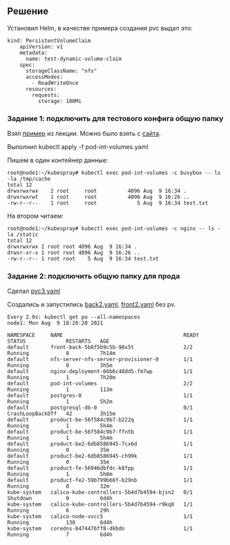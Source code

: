 ## Решение
Установил Helm, в качестве примера создания pvc выдал это:
```
kind: PersistentVolumeClaim
    apiVersion: v1
    metadata:
      name: test-dynamic-volume-claim
    spec:
      storageClassName: "nfs"
      accessModes:
        - ReadWriteOnce
      resources:
        requests:
          storage: 100Mi
```
### Задание 1: подключить для тестового конфига общую папку
Взял [пример](https://github.com/loshkarevev/Homeworks/blob/main/13.2%20%D1%80%D0%B0%D0%B7%D0%B4%D0%B5%D0%BB%D1%8B%20%D0%B8%20%D0%BC%D0%BE%D0%BD%D1%82%D0%B8%D1%80%D0%BE%D0%B2%D0%B0%D0%BD%D0%B8%D0%B5/pod-int-volumes.yaml) из лекции. Можно было взять с [сайта](https://kubernetes.io/docs/tasks/access-application-cluster/communicate-containers-same-pod-shared-volume/).

Выполнил kubectl apply -f pod-int-volumes.yaml

Пишем в один контейнер данные:
```
root@node1:~/kubespray# kubectl exec pod-int-volumes -c busybox -- ls -la /tmp/cache
total 12
drwxrwxrwx    2 root     root          4096 Aug  9 16:34 .
drwxrwxrwt    1 root     root          4096 Aug  9 16:26 ..
-rw-r--r--    1 root     root             5 Aug  9 16:34 test.txt
```
На втором читаем:
```
root@node1:~/kubespray# kubectl exec pod-int-volumes -c nginx -- ls -la /static
total 12
drwxrwxrwx 2 root root 4096 Aug  9 16:34 .
drwxr-xr-x 1 root root 4096 Aug  9 16:26 ..
-rw-r--r-- 1 root root    5 Aug  9 16:34 test.txt
```
### Задание 2: подключить общую папку для прода
Сделал [pvс3.yaml](https://github.com/loshkarevev/Homeworks/blob/main/13.2%20%D1%80%D0%B0%D0%B7%D0%B4%D0%B5%D0%BB%D1%8B%20%D0%B8%20%D0%BC%D0%BE%D0%BD%D1%82%D0%B8%D1%80%D0%BE%D0%B2%D0%B0%D0%BD%D0%B8%D0%B5/pvc3.yaml)

Создались и запустились [back2.yaml](https://github.com/loshkarevev/Homeworks/blob/main/13.2%20%D1%80%D0%B0%D0%B7%D0%B4%D0%B5%D0%BB%D1%8B%20%D0%B8%20%D0%BC%D0%BE%D0%BD%D1%82%D0%B8%D1%80%D0%BE%D0%B2%D0%B0%D0%BD%D0%B8%D0%B5/back2.yaml), [front2.yaml](https://github.com/loshkarevev/Homeworks/blob/main/13.2%20%D1%80%D0%B0%D0%B7%D0%B4%D0%B5%D0%BB%D1%8B%20%D0%B8%20%D0%BC%D0%BE%D0%BD%D1%82%D0%B8%D1%80%D0%BE%D0%B2%D0%B0%D0%BD%D0%B8%D0%B5/front2.yaml) без pv.
```
Every 2.0s: kubectl get po --all-namespaces                                                                                   node1: Mon Aug  9 18:20:20 2021

NAMESPACE     NAME                                       READY   STATUS             RESTARTS   AGE
default       front-back-5b8f5b9c5b-98x5t                2/2     Running            8          7h14m
default       nfs-server-nfs-server-provisioner-0        1/1     Running            0          3h5m
default       nginx-deployment-66b6c48dd5-fm7wp          1/1     Running            1          7h20m
default       pod-int-volumes                            2/2     Running            1          113m
default       postgres-0                                 1/1     Running            1          5h2m
default       postgresql-db-0                            0/1     CrashLoopBackOff   42         3h15m
default       product-be-56f584c9b7-b222q                1/1     Running            1          5h4m
default       product-be-56f584c9b7-ffntb                1/1     Running            1          5h4m
default       product-be2-6db8586945-7cx6d               1/1     Running            0          35m
default       product-be2-6db8586945-ch99k               1/1     Running            0          35m
default       product-fe-56946dbfdc-k8fpp                1/1     Running            1          5h8m
default       product-fe2-59b799b66f-b29nb               1/1     Running            0          32m
kube-system   calico-kube-controllers-5b4d7b4594-bjsn2   0/1     Shutdown           0          6d4h
kube-system   calico-kube-controllers-5b4d7b4594-r9kq8   1/1     Running            6          29h
kube-system   calico-node-vvcc5                          1/1     Running            130        6d4h
kube-system   coredns-8474476ff8-dkbdn                   1/1     Running            7          6d4h
```
